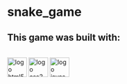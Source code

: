 # snake_game
This game was built with:
---

<br>
<img src="https://www.vectorlogo.zone/logos/w3_html5/w3_html5-icon.svg" alt="logo html5" width="45" height="45"> <img src="https://github.com/rdimascio/icons/blob/master/icons/color/css3.svg" alt="logo css3" width="45" height="45"> <img src="https://github.com/detain/svg-logos/blob/master/svg/javascript-1.svg" alt="logo javascript" width="45" height="45">

